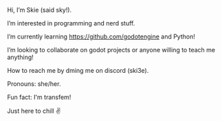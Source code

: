 Hi, I’m Skie (said sky!).

I’m interested in programming and nerd stuff.

I’m currently learning https://github.com/godotengine and Python!

I’m looking to collaborate on godot projects or anyone willing to teach me anything!

How to reach me by dming me on discord (ski3e).

Pronouns: she/her.

Fun fact: I'm transfem!

Just here to chill :v:
